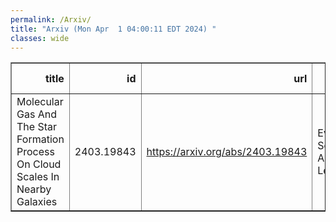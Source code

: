 ```yaml
---
permalink: /Arxiv/
title: "Arxiv (Mon Apr  1 04:00:11 EDT 2024) "
classes: wide
---
```

<table border="1" class="dataframe">
  <thead>
    <tr style="text-align: right;">
      <th>title</th>
      <th>id</th>
      <th>url</th>
      <th>authors</th>
      <th>Local Authors</th>
    </tr>
  </thead>
  <tbody>
    <tr>
      <td>Molecular Gas And The Star Formation Process On Cloud Scales In Nearby   Galaxies</td>
      <td>2403.19843</td>
      <td><a href="https://arxiv.org/abs/2403.19843" target="_blank">https://arxiv.org/abs/2403.19843</a></td>
      <td>Eva Schinnerer, Adam K. Leroy</td>
      <td>Adam Leroy</td>
    </tr>
  </tbody>
</table>
